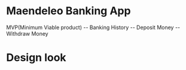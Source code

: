 # Maendeleo Banking App

MVP(Minimum Viable product)
-- Banking History
-- Deposit Money
-- Withdraw Money

# Design look


